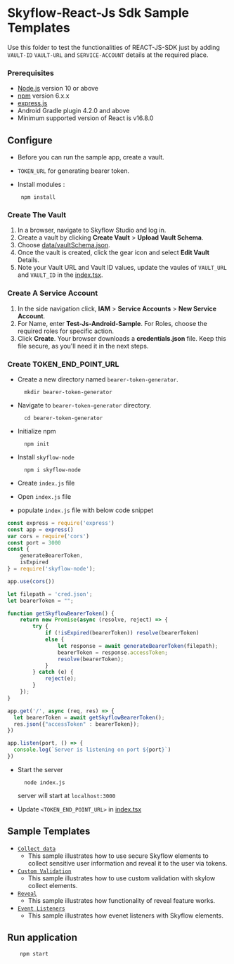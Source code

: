 # Skyflow-React-Js Sdk Sample Templates
Use this folder to test the functionalities of REACT-JS-SDK just by adding `VAULT-ID` `VAULT-URL` and `SERVICE-ACCOUNT` details at the required place.


### Prerequisites
- [Node.js](https://nodejs.org/en/) version 10 or above
- [npm](https://docs.npmjs.com/downloading-and-installing-node-js-and-npm) version 6.x.x
- [express.js](http://expressjs.com/en/starter/hello-world.html)
- Android Gradle plugin 4.2.0 and above
- Minimum supported version of React is v16.8.0

## Configure
- Before you can run the sample app, create a vault.
- `TOKEN_URL` for generating bearer token.
-  Install modules : 

        npm install
### Create The Vault
1. In a browser, navigate to Skyflow Studio and log in.
2. Create a vault by clicking **Create Vault** > **Upload Vault Schema**.
3. Choose [data/vaultSchema.json](data/vaultSchema.json).
3. Once the vault is created, click the gear icon and select **Edit Vault** Details.
4. Note your Vault URL and Vault ID values, update the vaules of `VAULT_URL` and `VAULT_ID` in the [index.tsx](src/index.tsx).

### Create A Service Account
1. In the side navigation click, **IAM** > **Service Accounts** > **New Service Account**.
2. For Name, enter **Test-Js-Android-Sample**. For Roles, choose the required roles for specific action.
3. Click **Create**. Your browser downloads a **credentials.json** file. Keep this file secure, as you'll need it in the next steps.

### Create TOKEN_END_POINT_URL
- Create a new directory named `bearer-token-generator`.

        mkdir bearer-token-generator
- Navigate to `bearer-token-generator` directory.

        cd bearer-token-generator
- Initialize npm

        npm init
- Install `skyflow-node`

        npm i skyflow-node
- Create `index.js` file
- Open `index.js` file
- populate `index.js` file with below code snippet
```javascript
const express = require('express')
const app = express()
var cors = require('cors')
const port = 3000
const {
    generateBearerToken,
    isExpired
} = require('skyflow-node');

app.use(cors())

let filepath = 'cred.json';
let bearerToken = "";

function getSkyflowBearerToken() {
    return new Promise(async (resolve, reject) => {
        try {
            if (!isExpired(bearerToken)) resolve(bearerToken)
            else {
                let response = await generateBearerToken(filepath);
                bearerToken = response.accessToken;
                resolve(bearerToken);
            }
        } catch (e) {
            reject(e);
        }
    });
}

app.get('/', async (req, res) => {
  let bearerToken = await getSkyflowBearerToken();
  res.json({"accessToken" : bearerToken});
})

app.listen(port, () => {
  console.log(`Server is listening on port ${port}`)
})

```
- Start the server

        node index.js
    server will start at `localhost:3000`
- Update `<TOKEN_END_POINT_URL>` in [index.tsx](src/index.tsx)

## Sample Templates
- [`Collect data`](src/components/CollectElements/index.tsx)
   - This sample illustrates how to use secure Skyflow elements to collect sensitive user information and reveal it to the user via tokens.
- [`Custom Validation`](src/components/CollectValidations/index.tsx)
    - This sample illustrates how to use custom validation with skylow collect elements.
- [`Reveal`](src/components/RevealElements/index.tsx)
    - This sample illustrates how functionality of reveal feature works.
- [`Event Listeners`](src/components/ElementListeners/index.tsx)
    - This sample illustrates how evenet listeners with Skyflow elements.

## Run application

        npm start
